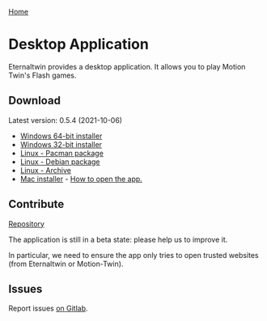 [Home](./index.md)

# Desktop Application

Eternaltwin provides a desktop application. It allows you to play Motion Twin's Flash games.

## Download

Latest version: 0.5.4 (2021-10-06)

- [Windows 64-bit installer](https://gitlab.com/eternal-twin/etwin-app/-/jobs/artifacts/v0.5.4/raw/etwin-64bit.exe?job=release)
- [Windows 32-bit installer](https://gitlab.com/eternal-twin/etwin-app/-/jobs/artifacts/v0.5.4/raw/etwin-32bit.exe?job=release)
- [Linux - Pacman package](https://gitlab.com/eternal-twin/etwin-app/-/jobs/artifacts/v0.5.4/raw/etwin.pacman?job=release)
- [Linux - Debian package](https://gitlab.com/eternal-twin/etwin-app/-/jobs/artifacts/v0.5.4/raw/etwin.deb?job=release)
- [Linux - Archive](https://gitlab.com/eternal-twin/etwin-app/-/jobs/artifacts/v0.5.4/raw/etwin.tar.gz?job=release)
- [Mac installer](https://eternal-twin.net/assets/app/v0.5.4/etwin.dmg) - [How to open the app.](https://support.apple.com/guide/mac-help/open-a-mac-app-from-an-unidentified-developer-mh40616/mac)

## Contribute

[Repository](https://gitlab.com/eternal-twin/etwin-app)

The application is still in a beta state: please help us to improve it.

In particular, we need to ensure the app only tries to open trusted websites
(from Eternaltwin or Motion-Twin).

## Issues

Report issues [on Gitlab](https://gitlab.com/eternal-twin/etwin-app/-/issues).
